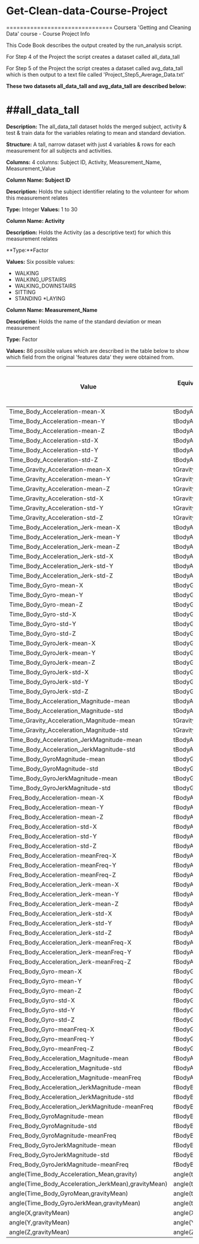﻿# Get-Clean-data-Course-Project
===============================
Coursera 'Getting and Cleaning Data' course - Course Project Info

This Code Book describes the output created by the run_analysis script.

For Step 4 of the Project the script creates a dataset called all_data_tall

For Step 5 of the Project the script creates a dataset called avg_data_tall which is then output to a text file called
'Project_Step5_Average_Data.txt'

**These two datasets all_data_tall and avg_data_tall are described below:**

##all_data_tall
=============
**Description:**	The all_data_tall dataset holds the merged subject, activity & test & train data for the variables relating to mean and standard deviation.

**Structure:**		A tall, narrow dataset with just 4 variables & rows for each measurement for all subjects and activities.

**Columns:**  4 columns: Subject ID, Activity, Measurement_Name, Measurement_Value

**Column Name:	Subject ID**

**Description:**	Holds the subject identifier relating to the volunteer for whom this measurement relates

**Type:**		Integer
**Values:**		1 to 30

**Column Name:	Activity**

**Description:**	Holds the Activity (as a descriptive text) for which this measurement relates

**Type:**Factor

**Values:**		Six possible values:

* WALKING
* WALKING_UPSTAIRS
* WALKING_DOWNSTAIRS
* SITTING
*  STANDING
*LAYING

**Column Name:	Measurement_Name**

**Description:**	Holds the name of the standard deviation or mean measurement

**Type:**		Factor

**Values:**		86 possible values which are described in the table below to show which field from the original 'features data' they were obtained from.

Value|Equivalent description from features data|Equivalent column number in features data
-------|---------------------------------------------------------|----------------------------------------------------------
Time_Body_Acceleration-mean-X|tBodyAcc-mean()-X|V1
Time_Body_Acceleration-mean-Y|tBodyAcc-mean()-Y|V2
Time_Body_Acceleration-mean-Z|tBodyAcc-mean()-Z|V3
Time_Body_Acceleration-std-X|tBodyAcc-std()-X|V4
Time_Body_Acceleration-std-Y|tBodyAcc-std()-Y|V5
Time_Body_Acceleration-std-Z|tBodyAcc-std()-Z|V6
Time_Gravity_Acceleration-mean-X|tGravityAcc-mean()-X|V41
Time_Gravity_Acceleration-mean-Y|tGravityAcc-mean()-Y|V42
Time_Gravity_Acceleration-mean-Z|tGravityAcc-mean()-Z|V43
Time_Gravity_Acceleration-std-X|tGravityAcc-std()-X|V44
Time_Gravity_Acceleration-std-Y|tGravityAcc-std()-Y|V45
Time_Gravity_Acceleration-std-Z|tGravityAcc-std()-Z|V46
Time_Body_Acceleration_Jerk-mean-X|tBodyAccJerk-mean()-X|V81
Time_Body_Acceleration_Jerk-mean-Y|tBodyAccJerk-mean()-Y|V82
Time_Body_Acceleration_Jerk-mean-Z|tBodyAccJerk-mean()-Z|V83
Time_Body_Acceleration_Jerk-std-X|tBodyAccJerk-std()-X|V84
Time_Body_Acceleration_Jerk-std-Y|tBodyAccJerk-std()-Y|V85
Time_Body_Acceleration_Jerk-std-Z|tBodyAccJerk-std()-Z|V86
Time_Body_Gyro-mean-X|tBodyGyro-mean()-X|V121
Time_Body_Gyro-mean-Y|tBodyGyro-mean()-Y|V122
Time_Body_Gyro-mean-Z|tBodyGyro-mean()-Z|V123
Time_Body_Gyro-std-X|tBodyGyro-std()-X|V124
Time_Body_Gyro-std-Y|tBodyGyro-std()-Y|V125
Time_Body_Gyro-std-Z|tBodyGyro-std()-Z|V126
Time_Body_GyroJerk-mean-X|tBodyGyroJerk-mean()-X|V161
Time_Body_GyroJerk-mean-Y|tBodyGyroJerk-mean()-Y|V162
Time_Body_GyroJerk-mean-Z|tBodyGyroJerk-mean()-Z|V163
Time_Body_GyroJerk-std-X|tBodyGyroJerk-std()-X|V164
Time_Body_GyroJerk-std-Y|tBodyGyroJerk-std()-Y|V165
Time_Body_GyroJerk-std-Z|tBodyGyroJerk-std()-Z|V166
Time_Body_Acceleration_Magnitude-mean|tBodyAccMag-mean()|V201
Time_Body_Acceleration_Magnitude-std|tBodyAccMag-std()|V202
Time_Gravity_Acceleration_Magnitude-mean|tGravityAccMag-mean()|V214
Time_Gravity_Acceleration_Magnitude-std|tGravityAccMag-std()|V215
Time_Body_Acceleration_JerkMagnitude-mean|tBodyAccJerkMag-mean()|V227
Time_Body_Acceleration_JerkMagnitude-std|tBodyAccJerkMag-std()|V228
Time_Body_GyroMagnitude-mean|tBodyGyroMag-mean()|V240
Time_Body_GyroMagnitude-std|tBodyGyroMag-std()|V241
Time_Body_GyroJerkMagnitude-mean|tBodyGyroJerkMag-mean()|V253
Time_Body_GyroJerkMagnitude-std|tBodyGyroJerkMag-std()|V254
Freq_Body_Acceleration-mean-X|fBodyAcc-mean()-X|V266
Freq_Body_Acceleration-mean-Y|fBodyAcc-mean()-Y|V267
Freq_Body_Acceleration-mean-Z|fBodyAcc-mean()-Z|V268
Freq_Body_Acceleration-std-X|fBodyAcc-std()-X|V269
Freq_Body_Acceleration-std-Y|fBodyAcc-std()-Y|V270
Freq_Body_Acceleration-std-Z|fBodyAcc-std()-Z|V271
Freq_Body_Acceleration-meanFreq-X|fBodyAcc-meanFreq()-X|V294
Freq_Body_Acceleration-meanFreq-Y|fBodyAcc-meanFreq()-Y|V295
Freq_Body_Acceleration-meanFreq-Z|fBodyAcc-meanFreq()-Z|V296
Freq_Body_Acceleration_Jerk-mean-X|fBodyAccJerk-mean()-X|V345
Freq_Body_Acceleration_Jerk-mean-Y|fBodyAccJerk-mean()-Y|V346
Freq_Body_Acceleration_Jerk-mean-Z|fBodyAccJerk-mean()-Z|V347
Freq_Body_Acceleration_Jerk-std-X|fBodyAccJerk-std()-X|V348
Freq_Body_Acceleration_Jerk-std-Y|fBodyAccJerk-std()-Y|V349
Freq_Body_Acceleration_Jerk-std-Z|fBodyAccJerk-std()-Z|V350
Freq_Body_Acceleration_Jerk-meanFreq-X|fBodyAccJerk-meanFreq()-X|V373
Freq_Body_Acceleration_Jerk-meanFreq-Y|fBodyAccJerk-meanFreq()-Y|V374
Freq_Body_Acceleration_Jerk-meanFreq-Z|fBodyAccJerk-meanFreq()-Z|V375
Freq_Body_Gyro-mean-X|fBodyGyro-mean()-X|V424
Freq_Body_Gyro-mean-Y|fBodyGyro-mean()-Y|V425
Freq_Body_Gyro-mean-Z|fBodyGyro-mean()-Z|V426
Freq_Body_Gyro-std-X|fBodyGyro-std()-X|V427
Freq_Body_Gyro-std-Y|fBodyGyro-std()-Y|V428
Freq_Body_Gyro-std-Z|fBodyGyro-std()-Z|V429
Freq_Body_Gyro-meanFreq-X|fBodyGyro-meanFreq()-X|V452
Freq_Body_Gyro-meanFreq-Y|fBodyGyro-meanFreq()-Y|V453
Freq_Body_Gyro-meanFreq-Z|fBodyGyro-meanFreq()-Z|V454
Freq_Body_Acceleration_Magnitude-mean|fBodyAccMag-mean()|V503
Freq_Body_Acceleration_Magnitude-std|fBodyAccMag-std()|V504
Freq_Body_Acceleration_Magnitude-meanFreq|fBodyAccMag-meanFreq()|V513
Freq_Body_Acceleration_JerkMagnitude-mean|fBodyBodyAccJerkMag-mean()|V516
Freq_Body_Acceleration_JerkMagnitude-std|fBodyBodyAccJerkMag-std()|V517
Freq_Body_Acceleration_JerkMagnitude-meanFreq|fBodyBodyAccJerkMag-meanFreq()|V526
Freq_Body_GyroMagnitude-mean|fBodyBodyGyroMag-mean()|V529
Freq_Body_GyroMagnitude-std|fBodyBodyGyroMag-std()|V530
Freq_Body_GyroMagnitude-meanFreq|fBodyBodyGyroMag-meanFreq()|V539
Freq_Body_GyroJerkMagnitude-mean|fBodyBodyGyroJerkMag-mean()|V542
Freq_Body_GyroJerkMagnitude-std|fBodyBodyGyroJerkMag-std()|V543
Freq_Body_GyroJerkMagnitude-meanFreq|fBodyBodyGyroJerkMag-meanFreq()|V552
angle(Time_Body_Acceleration_Mean,gravity)|angle(tBodyAccMean,gravity)|V555
angle(Time_Body_Acceleration_JerkMean),gravityMean)|angle(tBodyAccJerkMean),gravityMean)|V556
angle(Time_Body_GyroMean,gravityMean)|angle(tBodyGyroMean,gravityMean)|V557
angle(Time_Body_GyroJerkMean,gravityMean)|angle(tBodyGyroJerkMean,gravityMean)|V558
angle(X,gravityMean)|angle(X,gravityMean)|V559
angle(Y,gravityMean)|angle(Y,gravityMean)|V560
angle(Z,gravityMean)|angle(Z,gravityMean)|V561
